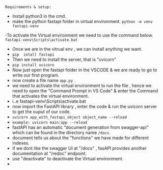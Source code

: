 `Requirements & setup:`


- Install python3 in the cmd.
- make the python fastapi folder in virtual environment.
`python -m venv fastapi-venv`

-To activate the Virtual environment we need to use the command below.
`fastapi-venv\Scripts\activate.bat`

- Once we are in the vitrual env , we can install anything we want.
- `pip  intall fastapi`
- Then we need to install the server, that is "uvicorn"
- `pip install uvicorn`
- Now just open the fastapi folder in the VSCODE & we are ready to go to write our first program.
- now create a file name `app.py` .
- we need to activate the virtual environment to run the file , hence we need to open the "Command Prompt in VS Code" & enter the Command that activates the virtual environment.
- i..e  fastapi-venv\Scripts\activate.bat
- now import the FastAPI library , enter the code & run the uvicorn server to get the ouput of our code.
- `uvicorn app_with_fastapi_object object_name --reload`
- `example: uvicorn main:app --reload`
- fastAPI has an automatic "document generation from swagger-api" which can be found in the directory name `/docs`.
- document tells us about the "functions" we have made for different indexes.
- if we dont like the swagger UI at "/docs" , fasAPI provides another documentation at "/redoc" endpoint.
- use "deactivate" to deactivate the Virtual environment.
-  
